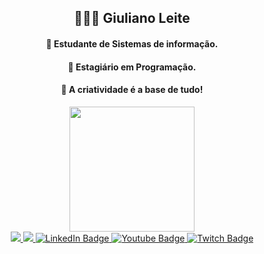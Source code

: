 <div align="center">

  <h2>👨🏻‍💻 Giuliano Leite</h2>
  <h4>👾 Estudante de Sistemas de informação.</h4>
  <h4>🧙 Estagiário em Programação.</h4>
  <h4>🧠 A criatividade é a base de tudo!</h4>
  <div>
    <img src="https://media.giphy.com/media/WMfho5VxnIaOc/giphy.gif" widht="250em" height="200em">  
  </div>
  <div>
    <a href="mailto:giuliano.leite2002@gmail.com" target="_blank">
      <img src="https://img.shields.io/badge/-Gmail-%23333?style=for-the-badge&logo=gmail&logoColor=red" target="_blank">
    </a>
    <a href="https://www.instagram.com/Giulianobrjf/" target="_blank">
      <img src="https://img.shields.io/badge/-Instagram-%23E4405F?style=for-the-badge&logo=instagram&logoColor=white" target="_blank">
    </a>
    <a href="https://www.linkedin.com/in/giuliano-leite-49a547239" target="_blank">
      <img src="https://img.shields.io/badge/LinkedIn-blue?style=for-the-badge&logo=linkedin&logoColor=white" target="_blank" alt="LinkedIn Badge">
    </a>
    <a href="https://www.youtube.com/channel/UCSKnTiEgbWWIhWydL3DVMtQ" target="_blank">
      <img src="https://img.shields.io/badge/Youtube-red?style=for-the-badge&logo=youtube&logoColor=white" target="_blank" alt="Youtube Badge">
    </a>
     <a href="https://www.twitch.tv/paonachapayt" target="_blank">
      <img src="https://img.shields.io/badge/Twitch-purple?style=for-the-badge&logo=twitch&logoColor=black" target="_blank" alt="Twitch Badge">
    </a>
   </div>
  
  
</div>
